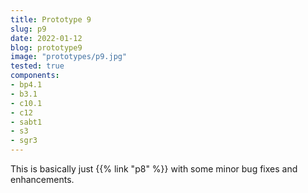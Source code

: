 ```yaml
---
title: Prototype 9
slug: p9
date: 2022-01-12
blog: prototype9
image: "prototypes/p9.jpg"
tested: true
components:
- bp4.1
- b3.1
- c10.1
- c12
- sabt1
- s3
- sgr3
---
```


This is basically just {{% link "p8" %}} with some minor bug fixes and enhancements.

